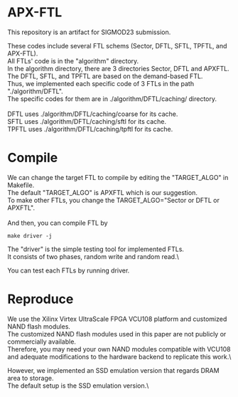# APX-FTL

This repository is an artifact for SIGMOD23 submission.

These codes include several FTL schems (Sector, DFTL, SFTL, TPFTL, and APX-FTL).\
All FTLs' code is in the "algorithm" directory.\
In the algorithm directory, there are 3 directories Sector, DFTL and APXFTL.\
The DFTL, SFTL, and TPFTL are based on the demand-based FTL.\
Thus, we implemented each specific code of 3 FTLs in the path "./algorithm/DFTL".\
The specific codes for them are in ./algorithm/DFTL/caching/ directory.\
\
DFTL uses ./algorithm/DFTL/caching/coarse for its cache.\
SFTL uses ./algorithm/DFTL/caching/sftl for its cache.\
TPFTL uses ./algorithm/DFTL/caching/tpftl for its cache.

# Compile
We can change the target FTL to compile by editing the "TARGET_ALGO" in Makefile.\
The default "TARGET_ALGO" is APXFTL which is our suggestion. \
To make other FTLs, you change the TARGET_ALGO="Sector or DFTL or APXFTL".\
\
And then, you can compile FTL by 
```
make driver -j
```
The "driver" is the simple testing tool for implemented FTLs.\
It consists of two phases, random write and random read.\

You can test each FTLs by running driver.

# Reproduce

We use the Xilinx Virtex UltraScale FPGA VCU108 platform and customized NAND flash modules. \
The customized NAND flash modules used in this paper are not publicly or commercially available. \
Therefore, you may need your own NAND modules compatible with VCU108 and adequate modifications to the hardware backend to replicate this work.\

However, we implemented an SSD emulation version that regards DRAM area to storage.\
The default setup is the SSD emulation version.\


